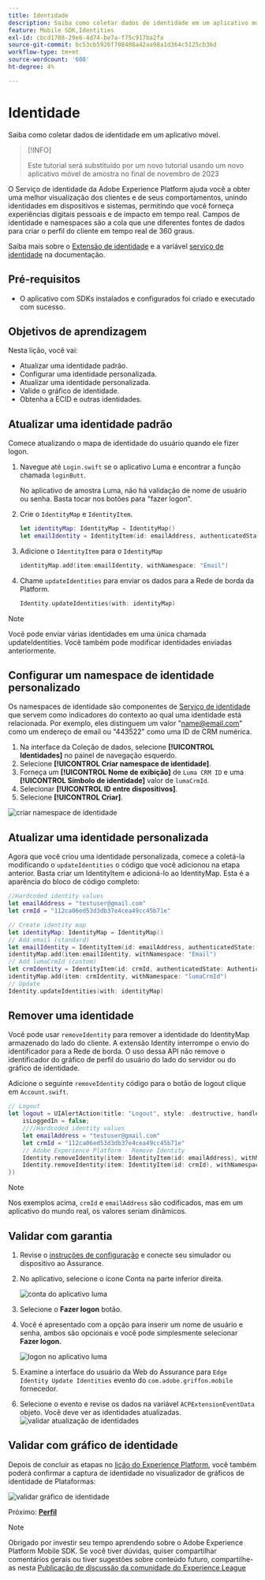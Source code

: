 ```yaml
---
title: Identidade
description: Saiba como coletar dados de identidade em um aplicativo móvel.
feature: Mobile SDK,Identities
exl-id: cbcd1708-29e6-4d74-be7a-f75c917ba2fa
source-git-commit: bc53cb5926f708408a42aa98a1d364c5125cb36d
workflow-type: tm+mt
source-wordcount: '608'
ht-degree: 4%

---
```


# Identidade

Saiba como coletar dados de identidade em um aplicativo móvel.

>[!INFO]
>
> Este tutorial será substituído por um novo tutorial usando um novo aplicativo móvel de amostra no final de novembro de 2023

O Serviço de identidade da Adobe Experience Platform ajuda você a obter uma melhor visualização dos clientes e de seus comportamentos, unindo identidades em dispositivos e sistemas, permitindo que você forneça experiências digitais pessoais e de impacto em tempo real. Campos de identidade e namespaces são a cola que une diferentes fontes de dados para criar o perfil do cliente em tempo real de 360 graus.

Saiba mais sobre o [Extensão de identidade](https://developer.adobe.com/client-sdks/documentation/identity-for-edge-network/) e a variável [serviço de identidade](https://experienceleague.adobe.com/docs/experience-platform/identity/home.html?lang=pt-BR) na documentação.

## Pré-requisitos

* O aplicativo com SDKs instalados e configurados foi criado e executado com sucesso.

## Objetivos de aprendizagem

Nesta lição, você vai:

* Atualizar uma identidade padrão.
* Configurar uma identidade personalizada.
* Atualizar uma identidade personalizada.
* Valide o gráfico de identidade.
* Obtenha a ECID e outras identidades.

## Atualizar uma identidade padrão

Comece atualizando o mapa de identidade do usuário quando ele fizer logon.

1. Navegue até `Login.swift` se o aplicativo Luma e encontrar a função chamada `loginButt`.

   No aplicativo de amostra Luma, não há validação de nome de usuário ou senha. Basta tocar nos botões para &quot;fazer logon&quot;.

1. Crie o `IdentityMap` e `IdentityItem`.

   ```swift
   let identityMap: IdentityMap = IdentityMap()
   let emailIdentity = IdentityItem(id: emailAddress, authenticatedState: AuthenticatedState.authenticated)
   ```

1. Adicione o `IdentityItem` para o `IdentityMap`

   ```swift
   identityMap.add(item:emailIdentity, withNamespace: "Email")
   ```

1. Chame `updateIdentities` para enviar os dados para a Rede de borda da Platform.

   ```swift
   Identity.updateIdentities(with: identityMap)
   ```

>[!NOTE]
>
>Você pode enviar várias identidades em uma única chamada updateIdentities. Você também pode modificar identidades enviadas anteriormente.


## Configurar um namespace de identidade personalizado

Os namespaces de identidade são componentes de [Serviço de identidade](https://experienceleague.adobe.com/docs/experience-platform/identity/home.html?lang=pt-BR) que servem como indicadores do contexto ao qual uma identidade está relacionada. Por exemplo, eles distinguem um valor &quot;name@email.com&quot; como um endereço de email ou &quot;443522&quot; como uma ID de CRM numérica.

1. Na interface da Coleção de dados, selecione **[!UICONTROL Identidades]** no painel de navegação esquerdo.
1. Selecione **[!UICONTROL Criar namespace de identidade]**.
1. Forneça um **[!UICONTROL Nome de exibição]** de `Luma CRM ID` e uma **[!UICONTROL Símbolo de identidade]** valor de `lumaCrmId`.
1. Selecionar **[!UICONTROL ID entre dispositivos]**.
1. Selecione **[!UICONTROL Criar]**.

![criar namespace de identidade](assets/mobile-identity-create.png)

## Atualizar uma identidade personalizada

Agora que você criou uma identidade personalizada, comece a coletá-la modificando o `updateIdentities` o código que você adicionou na etapa anterior. Basta criar um IdentityItem e adicioná-lo ao IdentityMap. Esta é a aparência do bloco de código completo:

```swift
//Hardcoded identity values
let emailAddress = "testuser@gmail.com"
let crmId = "112ca06ed53d3db37e4cea49cc45b71e"

// Create identity map
let identityMap: IdentityMap = IdentityMap()
// Add email (standard)
let emailIdentity = IdentityItem(id: emailAddress, authenticatedState: AuthenticatedState.authenticated)
identityMap.add(item:emailIdentity, withNamespace: "Email")
// Add lumaCrmId (custom)
let crmIdentity = IdentityItem(id: crmId, authenticatedState: AuthenticatedState.authenticated)
identityMap.add(item: crmIdentity, withNamespace: "lumaCrmId")
// Update
Identity.updateIdentities(with: identityMap)
```

## Remover uma identidade

Você pode usar `removeIdentity` para remover a identidade do IdentityMap armazenado do lado do cliente. A extensão Identity interrompe o envio do identificador para a Rede de borda. O uso dessa API não remove o identificador do gráfico de perfil do usuário do lado do servidor ou do gráfico de identidade.

Adicione o seguinte `removeIdentity` código para o botão de logout clique em `Account.swift`.

```swift
// Logout
let logout = UIAlertAction(title: "Logout", style: .destructive, handler: { (action) -> Void in
    isLoggedIn = false;
    ////Hardcoded identity values
    let emailAddress = "testuser@gmail.com"
    let crmId = "112ca06ed53d3db37e4cea49cc45b71e"
    // Adobe Experience Platform - Remove Identity
    Identity.removeIdentity(item: IdentityItem(id: emailAddress), withNamespace: "Email")
    Identity.removeIdentity(item: IdentityItem(id: crmId), withNamespace: "lumaCrmId")
})
```

>[!NOTE]
>Nos exemplos acima, `crmId` e `emailAddress` são codificados, mas em um aplicativo do mundo real, os valores seriam dinâmicos.

## Validar com garantia

1. Revise o [instruções de configuração](assurance.md) e conecte seu simulador ou dispositivo ao Assurance.
1. No aplicativo, selecione o ícone Conta na parte inferior direita.

   ![conta do aplicativo luma](assets/mobile-identity-login.png)
1. Selecione o **Fazer logon** botão.
1. Você é apresentado com a opção para inserir um nome de usuário e senha, ambos são opcionais e você pode simplesmente selecionar **Fazer logon**.

   ![logon no aplicativo luma](assets/mobile-identity-login-final.png)
1. Examine a interface do usuário da Web do Assurance para `Edge Identity Update Identities` evento do `com.adobe.griffon.mobile` fornecedor.
1. Selecione o evento e revise os dados na variável `ACPExtensionEventData` objeto. Você deve ver as identidades atualizadas.
   ![validar atualização de identidades](assets/mobile-identity-validate-assurance.png)

## Validar com gráfico de identidade

Depois de concluir as etapas no [lição do Experience Platform](platform.md), você também poderá confirmar a captura de identidade no visualizador de gráficos de identidade de Plataformas:

![validar gráfico de identidade](assets/mobile-identity-validate.png)


Próximo: **[Perfil](profile.md)**

>[!NOTE]
>
>Obrigado por investir seu tempo aprendendo sobre o Adobe Experience Platform Mobile SDK. Se você tiver dúvidas, quiser compartilhar comentários gerais ou tiver sugestões sobre conteúdo futuro, compartilhe-as nesta [Publicação de discussão da comunidade do Experience League](https://experienceleaguecommunities.adobe.com/t5/adobe-experience-platform-data/tutorial-discussion-implement-adobe-experience-cloud-in-mobile/td-p/443796)